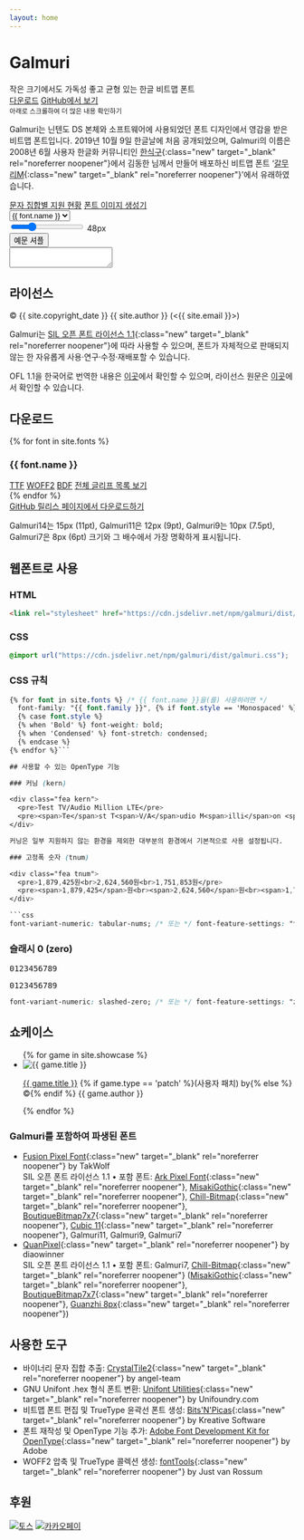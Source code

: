 ```yaml
---
layout: home
---
```


<div id="title">
  <h1>Galmuri</h1>
  <div class="sub">
    <span>작은 크기에서도</span>
    <span>가독성 좋고 균형 있는</span>
    <span>한글 비트맵 폰트</span>
  </div>
  <div class="btns">
    <a class="btn" href="#다운로드">다운로드</a>
    <a class="btn new outline" href="https://github.com/{{ site.github_username }}/{{ site.github_reponame }}" target="_blank" rel="noreferrer noopener">GitHub에서 보기</a>
  </div>
  <small>아래로 스크롤하여 더 많은 내용 확인하기</small>
</div>

Galmuri는 닌텐도 DS 본체와 소프트웨어에 사용되었던 폰트 디자인에서 영감을 받은 비트맵 폰트입니다. 2019년 10월 9일 한글날에 처음 공개되었으며, Galmuri의 이름은 2008년 6월 사용자 한글화 커뮤니티인 [한식구](https://cafe.naver.com/hansicgu){:class="new" target="_blank" rel="noreferrer noopener"}에서 김동한 님께서 만들어 배포하신 비트맵 폰트 ‘[갈무리M](https://cafe.naver.com/hansicgu/174){:class="new" target="_blank" rel="noreferrer noopener"}’에서 유래하였습니다.

<div class="btns">
  <a class="btn" href="./charsets">문자 집합별 지원 현황</a>
  <a class="btn" href="./generator">폰트 이미지 생성기</a>
</div>

<div id="test-control">
  <select id="test-family" aria-label="폰트 선택">
    {% for font in site.fonts %}
      <option value="{{ font.file }}"{% if font.file == 'Galmuri11' %} selected{% endif %}>{{ font.name }}</option>
    {% endfor %}
  </select>
  <div>
    <input type="range" id="test-size" min="8" max="160" value="48">
    <label for="test-size" id="test-size-indicator">48px</label>
  </div>
  <button type="button" class="btn outline" onclick="shuffle()">예문 셔플</button>
</div>

<textarea id="test" aria-label="테스트 입력" spellcheck="false"></textarea>

## 라이선스

&copy; {{ site.copyright_date }} {{ site.author }} (<{{ site.email }}>)

Galmuri는 [SIL 오픈 폰트 라이선스 1.1](https://scripts.sil.org/OFL){:class="new" target="_blank" rel="noreferrer noopener"}에 따라 사용할 수 있으며, 폰트가 자체적으로 판매되지 않는 한 자유롭게 사용·연구·수정·재배포할 수 있습니다.

OFL 1.1을 한국어로 번역한 내용은 [이곳](/galmuri/ofl-ko)에서 확인할 수 있으며, 라이선스 원문은 [이곳](/galmuri/ofl)에서 확인할 수 있습니다.

## 다운로드

<section class="download">
  {% for font in site.fonts %}
    <div class="item">
      <h3>{{ font.name }}</h3>
      <div class="btns">
        <a download class="btn" href="../galmuri/dist/{{ font.file }}.ttf">TTF</a>
        <a download class="btn" href="../galmuri/dist/{{ font.file }}.woff2">WOFF2</a>
        <a download class="btn" href="../galmuri/dist/{{ font.file }}.bdf">BDF</a>
        <a class="btn new outline" href="https://lsfont.quiple.dev#https://galmuri.quiple.dev/galmuri/dist/{{ font.file }}.ttf" target="_blank" rel="noreferrer noopener">전체 글리프 목록 보기</a>
      </div>
    </div>
  {% endfor %}
</section>

<div class="btns">
  <a class="btn new outline" href="https://github.com/{{ site.github_username }}/{{ site.github_reponame }}/releases/latest" target="_blank" rel="noreferrer noopener">GitHub 릴리스 페이지에서 다운로드하기</a>
</div>

Galmuri14는 15px (11pt), Galmuri11은 12px (9pt), Galmuri9는 10px (7.5pt), Galmuri7은 8px (6pt) 크기와 그 배수에서 가장 명확하게 표시됩니다.

## 웹폰트로 사용

### HTML

```html
<link rel="stylesheet" href="https://cdn.jsdelivr.net/npm/galmuri/dist/galmuri.css">
```

### CSS

```css
@import url("https://cdn.jsdelivr.net/npm/galmuri/dist/galmuri.css");
```

### CSS 규칙

```css
{% for font in site.fonts %} /* {{ font.name }}을(를) 사용하려면 */
  font-family: "{{ font.family }}", {% if font.style == 'Monospaced' %}monospace{% else %}sans-serif{% endif %};
  {% case font.style %}
  {% when 'Bold' %} font-weight: bold;
  {% when 'Condensed' %} font-stretch: condensed;
  {% endcase %}
{% endfor %}```

## 사용할 수 있는 OpenType 기능

### 커닝 (kern)

<div class="fea kern">
  <pre>Test TV/Audio Million LTE</pre>
  <pre><span>Te</span>st T<span>V/A</span>udio M<span>illi</span>on <span>LT</span>E</pre>
</div>

커닝은 일부 지원하지 않는 환경을 제외한 대부분의 환경에서 기본적으로 사용 설정됩니다.

### 고정폭 숫자 (tnum)

<div class="fea tnum">
  <pre>1,879,425원<br>2,624,560원<br>1,751,853원</pre>
  <pre><span>1,879,425</span>원<br><span>2,624,560</span>원<br><span>1,751,853</span>원</pre>
</div>

```css
font-variant-numeric: tabular-nums; /* 또는 */ font-feature-settings: "tnum" 1;
```

### 슬래시 0 (zero)

<div class="fea zero">
  <pre>0123456789</pre>
  <pre><span>0</span>123456789</pre>
</div>

```css
font-variant-numeric: slashed-zero; /* 또는 */ font-feature-settings: "zero" 1;
```

## 쇼케이스

<section class="splide" aria-label="Splide Basic HTML Example">
  <div class="splide__track">
		<ul class="splide__list">
      {% for game in site.showcase %}
        <style>.img-{{ game.file | slice: 0, 6 }}::before { background-image: url('./assets/showcase/{{ game.file }}'); }</style>
        <li class="splide__slide img-{{ game.file | slice: 0, 6 }}">
          <img src="./assets/showcase/{{ game.file }}" alt="{{ game.title }}">
          <p><a href="{% if game.type == 'steam' %}https://store.steampowered.com/app/{% elsif game.type == 'appstore' %}https://apps.apple.com/kr/app/dungeonsquad/id{% else %}https://{% endif %}{{ game.link }}" class="new" target="_blank" rel="noreferrer noopener">{{ game.title }}</a> {% if game.type == 'patch' %}(사용자 패치) by{% else %}&copy;{% endif %} {{ game.author }}</p>
        </li>
      {% endfor %}
		</ul>
  </div>
</section>

### Galmuri를 포함하여 파생된 폰트

* [Fusion Pixel Font](https://github.com/TakWolf/fusion-pixel-font){:class="new" target="_blank" rel="noreferrer noopener"} by TakWolf  
  SIL 오픈 폰트 라이선스 1.1 • 포함 폰트: [Ark Pixel Font](https://github.com/TakWolf/ark-pixel-font){:class="new" target="_blank" rel="noreferrer noopener"}, [MisakiGothic](https://littlelimit.net/misaki.htm){:class="new" target="_blank" rel="noreferrer noopener"}, [Chill-Bitmap](https://github.com/Warren2060/Chill-Bitmap){:class="new" target="_blank" rel="noreferrer noopener"}, [BoutiqueBitmap7x7](https://github.com/scott0107000/BoutiqueBitmap7x7){:class="new" target="_blank" rel="noreferrer noopener"}, [Cubic 11](https://github.com/ACh-K/Cubic-11){:class="new" target="_blank" rel="noreferrer noopener"}, Galmuri11, Galmuri9, Galmuri7
* [QuanPixel](https://diaowinner.itch.io/galmuri-extended){:class="new" target="_blank" rel="noreferrer noopener"} by diaowinner  
  SIL 오픈 폰트 라이선스 1.1 • 포함 폰트: Galmuri7, [Chill-Bitmap](https://github.com/Warren2060/Chill-Bitmap){:class="new" target="_blank" rel="noreferrer noopener"} ([MisakiGothic](https://littlelimit.net/misaki.htm){:class="new" target="_blank" rel="noreferrer noopener"}, [BoutiqueBitmap7x7](https://github.com/scott0107000/BoutiqueBitmap7x7){:class="new" target="_blank" rel="noreferrer noopener"}, [Guanzhi 8px](https://bbs.themex.net/showthread.php?t=16850810){:class="new" target="_blank" rel="noreferrer noopener"})

## 사용한 도구

* 바이너리 문자 집합 추출: [CrystalTile2](https://www.romhacking.net/utilities/818/){:class="new" target="_blank" rel="noreferrer noopener"} by angel-team
* GNU Unifont .hex 형식 폰트 변환: [Unifont Utilities](http://unifoundry.com/unifont/unifont-utilities.html){:class="new" target="_blank" rel="noreferrer noopener"} by Unifoundry.com
* 비트맵 폰트 편집 및 TrueType 윤곽선 폰트 생성: [Bits'N'Picas](https://github.com/kreativekorp/bitsnpicas){:class="new" target="_blank" rel="noreferrer noopener"} by Kreative Software
* 폰트 재작성 및 OpenType 기능 추가: [Adobe Font Development Kit for OpenType](https://github.com/adobe-type-tools/afdko){:class="new" target="_blank" rel="noreferrer noopener"} by Adobe
* WOFF2 압축 및 TrueType 콜렉션 생성: [fontTools](https://github.com/fonttools/fonttools){:class="new" target="_blank" rel="noreferrer noopener"} by Just van Rossum

## 후원

<div id="donate">
  <a href="https://toss.me/quiple" target="_blank" rel="noreferrer noopener"><img src="/galmuri/files/toss.svg" alt="토스"></a>
  <a href="https://qr.kakaopay.com/Ej8JN15fH" target="_blank" rel="noreferrer noopener"><img src="/galmuri/files/kakao.svg" alt="카카오페이"></a>
</div>